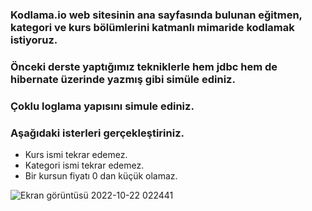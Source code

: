 ### Kodlama.io web sitesinin ana sayfasında bulunan eğitmen, kategori ve kurs bölümlerini katmanlı mimaride kodlamak istiyoruz.

### Önceki derste yaptığımız tekniklerle hem jdbc hem de hibernate üzerinde yazmış gibi simüle ediniz.

### Çoklu loglama yapısını simule ediniz.

### Aşağıdaki isterleri gerçekleştiriniz.

* Kurs ismi tekrar edemez.
* Kategori ismi tekrar edemez.
* Bir kursun fiyatı 0 dan küçük olamaz.

![Ekran görüntüsü 2022-10-22 022441](https://user-images.githubusercontent.com/79155927/197305020-fb0300db-b421-4542-b829-afee5647b84c.jpg)
